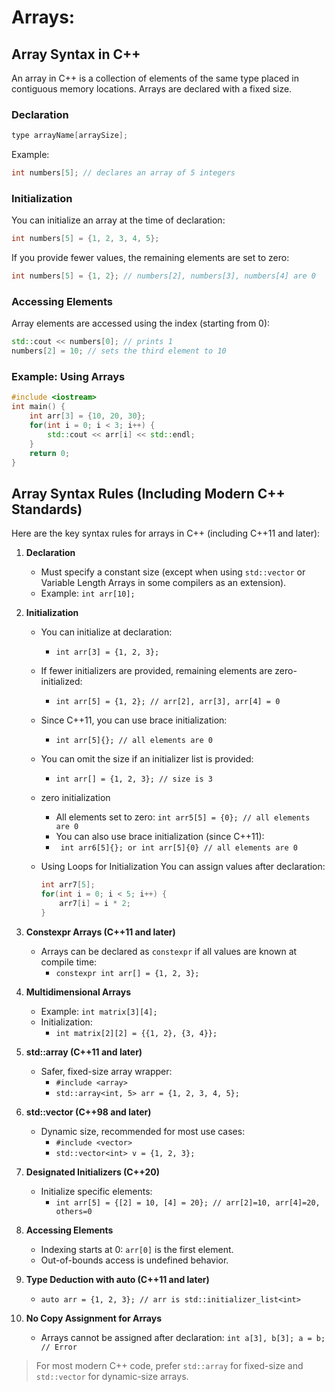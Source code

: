 # Arrays:

## Array Syntax in C++

An array in C++ is a collection of elements of the same type placed in contiguous memory locations. Arrays are declared with a fixed size.

### Declaration
```cpp
type arrayName[arraySize];
```
Example:
```cpp
int numbers[5]; // declares an array of 5 integers
```

### Initialization
You can initialize an array at the time of declaration:
```cpp
int numbers[5] = {1, 2, 3, 4, 5};
```
If you provide fewer values, the remaining elements are set to zero:
```cpp
int numbers[5] = {1, 2}; // numbers[2], numbers[3], numbers[4] are 0
```

### Accessing Elements
Array elements are accessed using the index (starting from 0):
```cpp
std::cout << numbers[0]; // prints 1
numbers[2] = 10; // sets the third element to 10
```

### Example: Using Arrays
```cpp
#include <iostream>
int main() {
    int arr[3] = {10, 20, 30};
    for(int i = 0; i < 3; i++) {
        std::cout << arr[i] << std::endl;
    }
    return 0;
}
```


## Array Syntax Rules (Including Modern C++ Standards)

Here are the key syntax rules for arrays in C++ (including C++11 and later):

1. **Declaration**
   - Must specify a constant size (except when using `std::vector` or Variable Length Arrays in some compilers as an extension).
   - Example: `int arr[10];`

2. **Initialization**
   - You can initialize at declaration:
     - `int arr[3] = {1, 2, 3};`
   - If fewer initializers are provided, remaining elements are zero-initialized:
     - `int arr[5] = {1, 2}; // arr[2], arr[3], arr[4] = 0`
   - Since C++11, you can use brace initialization:
     - `int arr[5]{}; // all elements are 0`
   - You can omit the size if an initializer list is provided:
     - `int arr[] = {1, 2, 3}; // size is 3`
   - zero initialization
     - All elements set to zero: `int arr5[5] = {0}; // all elements are 0`
     - You can also use brace initialization (since C++11): 
     - ` int arr6[5]{}; or int arr[5]{0} // all elements are 0`
   - Using Loops for Initialization You can assign values after declaration:
  
        ```cpp
        int arr7[5];
        for(int i = 0; i < 5; i++) {
            arr7[i] = i * 2;
        }
        ```

1. **Constexpr Arrays (C++11 and later)**
   - Arrays can be declared as `constexpr` if all values are known at compile time:
     - `constexpr int arr[] = {1, 2, 3};`

2. **Multidimensional Arrays**
   - Example: `int matrix[3][4];`
   - Initialization:
     - `int matrix[2][2] = {{1, 2}, {3, 4}};`

3. **std::array (C++11 and later)**
   - Safer, fixed-size array wrapper:
     - `#include <array>`
     - `std::array<int, 5> arr = {1, 2, 3, 4, 5};`

4. **std::vector (C++98 and later)**
   - Dynamic size, recommended for most use cases:
     - `#include <vector>`
     - `std::vector<int> v = {1, 2, 3};`

5. **Designated Initializers (C++20)**
   - Initialize specific elements:
     - `int arr[5] = {[2] = 10, [4] = 20}; // arr[2]=10, arr[4]=20, others=0`

6. **Accessing Elements**
   - Indexing starts at 0: `arr[0]` is the first element.
   - Out-of-bounds access is undefined behavior.

7. **Type Deduction with auto (C++11 and later)**
   - `auto arr = {1, 2, 3}; // arr is std::initializer_list<int>`

8.  **No Copy Assignment for Arrays**
    - Arrays cannot be assigned after declaration: `int a[3], b[3]; a = b; // Error`

> For most modern C++ code, prefer `std::array` for fixed-size and `std::vector` for dynamic-size arrays.




